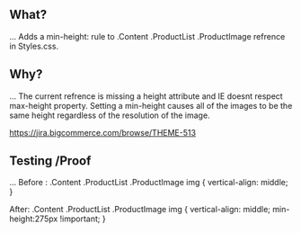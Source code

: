 ## What?

...
Adds a min-height: rule to .Content .ProductList .ProductImage refrence in Styles.css.

## Why?

...
The current refrence is missing a height attribute and IE doesnt respect max-height property. Setting a min-height causes all of the images to be the same height regardless of the resolution of the image. 

https://jira.bigcommerce.com/browse/THEME-513


## Testing /Proof

...
Before :
.Content .ProductList .ProductImage img {
	vertical-align: middle;
}


After:
.Content .ProductList .ProductImage img {
	vertical-align: middle;
  min-height:275px !important;
  }
